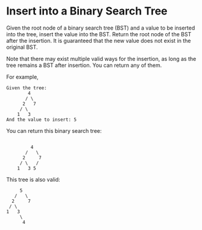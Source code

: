 # Insert into a Binary Search Tree
Given the root node of a binary search tree (BST) and a value to be inserted into the tree, insert the value into the BST. Return the root node of the BST after the insertion. It is guaranteed that the new value does not exist in the original BST.

Note that there may exist multiple valid ways for the insertion, as long as the tree remains a BST after insertion. You can return any of them.

For example, 
```
Given the tree:
        4
       / \
      2   7
     / \
    1   3
And the value to insert: 5
```
You can return this binary search tree:
```

         4
       /   \
      2     7
     / \   /
    1   3 5
```
This tree is also valid:

         5
       /   \
      2     7
     / \   
    1   3
         \
          4
```

